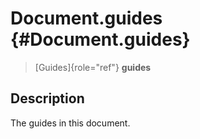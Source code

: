 Document.guides {#Document.guides}
===============

> [Guides]{role="ref"} **guides**

Description
-----------

The guides in this document.
